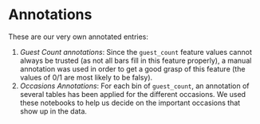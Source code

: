 # Annotations

These are our very own annotated entries:
1. *Guest Count annotations*:
    Since the `guest_count` feature values cannot always be trusted (as not all bars fill in this feature properly), a manual annotation was used in order to get a good grasp of this feature (the values of 0/1 are most likely to be falsy).
2. *Occasions Annotations*:
    For each bin of `guest_count`, an annotation of several tables has been applied for the different occasions.
    We used these notebooks to help us decide on the important occasions that show up in the data.

